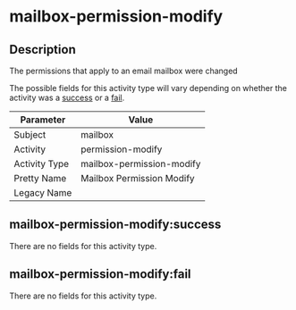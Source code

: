 mailbox-permission-modify
=========================

Description
-----------
The permissions that apply to an email mailbox were changed

The possible fields for this activity type will vary depending on whether the activity was a [success](#mailbox-permission-modifysuccess) or a [fail](#mailbox-permission-modifyfail).

| Parameter     | Value                     |
| ------------- | ------------------------- |
| Subject       | mailbox                   |
| Activity      | permission-modify         |
| Activity Type | mailbox-permission-modify |
| Pretty Name   | Mailbox Permission Modify |
| Legacy Name   |                           |

mailbox-permission-modify:success
---------------------------------

There are no fields for this activity type.


mailbox-permission-modify:fail
------------------------------

There are no fields for this activity type.
